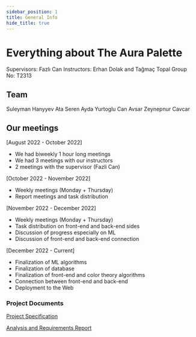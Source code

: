 ```yaml
---
sidebar_position: 1
title: General Info
hide_title: true
---
```


# Everything about The Aura Palette
Supervisors: Fazlı Can
Instructors: Erhan Dolak and Tağmaç Topal
Group No: T2313
## Team
Suleyman Hanyyev
Ata Seren
Ayda Yurtoglu
Can Avsar
Zeynepnur Cavcar

## Our meetings
[August 2022 - October 2022]
- We had biweekly 1 hour long meetings 
- We had 3 meetings with our instructors
- 2 meetings with the supervisor (Fazli Can)

[October 2022 - November 2022]
- Weekly meetings (Monday + Thursday)
- Report meetings and task distribution

[November 2022 - December 2022]
- Weekly meetings (Monday + Thursday)
- Task distribution on front-end and back-end sides
- Discussion of progress especially on ML
- Discussion of front-end and back-end connection

[December 2022 - Current]
- Finalization of ML algorithms
- Finalization of database
- Finalization of front-end and color theory algorithms
- Connection between front-end and back-end
- Deployment to the Web

### Project Documents
[Project Specification](https://github.com/CS491SeniorProjex/project_documents/blob/main/T2313_Project_Specification_Document.pdf)

[Analysis and Requirements Report](https://github.com/CS491SeniorProjex/project_documents/blob/main/T2313_Analysis_Requirements_Report.pdf)



